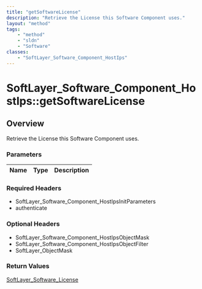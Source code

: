 ```yaml
---
title: "getSoftwareLicense"
description: "Retrieve the License this Software Component uses."
layout: "method"
tags:
    - "method"
    - "sldn"
    - "Software"
classes:
    - "SoftLayer_Software_Component_HostIps"
---
```

# SoftLayer_Software_Component_HostIps::getSoftwareLicense
## Overview 
Retrieve the License this Software Component uses.

### Parameters 
|Name | Type | Description |
| --- | --- | --- |


### Required Headers
* SoftLayer_Software_Component_HostIpsInitParameters
* authenticate

### Optional Headers
* SoftLayer_Software_Component_HostIpsObjectMask
* SoftLayer_Software_Component_HostIpsObjectFilter
* SoftLayer_ObjectMask

### Return Values
<a href='/reference/datatypes/SoftLayer_Software_License'>SoftLayer_Software_License </a>
